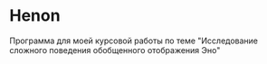 # Henon
Программа для моей курсовой работы по теме "Исследование сложного поведения обобщенного отображения Эно"
